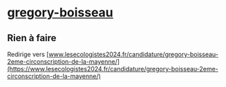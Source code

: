 # [gregory-boisseau](https://nouveau-front-populaire-legislatives-2024.fr/gregory-boisseau)

## Rien à faire
Redirige vers [www.lesecologistes2024.fr/candidature/gregory-boisseau-2eme-circonscription-de-la-mayenne/](https://www.lesecologistes2024.fr/candidature/gregory-boisseau-2eme-circonscription-de-la-mayenne/)